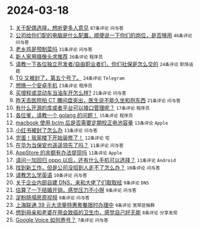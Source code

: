 # 2024-03-18

1. [关于配偶选择，想听更多人意见](https://www.v2ex.com/t/1024591) `87条评论` `问与答`
1. [公司给你们配的电脑是什么配置，顺便说一下你们的岗位，是否够用](https://www.v2ex.com/t/1024571) `46条评论` `问与答`
1. [老乡鸡是预制菜吗](https://www.v2ex.com/t/1024570) `31条评论` `问与答`
1. [新人家用摄像头求推荐](https://www.v2ex.com/t/1024596) `26条评论` `程序员`
1. [请教一下各位独立开发者/自由职业者们，你们社保是怎么交的](https://www.v2ex.com/t/1024562) `24条评论` `职场话题`
1. [TG 又被封了，第五个号了。](https://www.v2ex.com/t/1024560) `24条评论` `Telegram`
1. [想换一个安卓手机](https://www.v2ex.com/t/1024574) `23条评论` `程序员`
1. [买增程或混动车当油车开怎么样?](https://www.v2ex.com/t/1024601) `21条评论` `问与答`
1. [昨天去医院拍 CT 腰间盘突出，医生说不能久坐和抱东西](https://www.v2ex.com/t/1024572) `21条评论` `问与答`
1. [有什么开源的库或者平台可以接口管理呢？](https://www.v2ex.com/t/1024556) `17条评论` `程序员`
1. [各位爹，请教一个 golang 的问题！](https://www.v2ex.com/t/1024606) `15条评论` `程序员`
1. [macbook 使用 bclm 后是否需要定期校正电池容量](https://www.v2ex.com/t/1024567) `13条评论` `Apple`
1. [小红书被封了怎么办](https://www.v2ex.com/t/1024566) `13条评论` `问与答`
1. [完蛋！我家楼下开始装修了！](https://www.v2ex.com/t/1024590) `12条评论` `宅`
1. [在华为当保安也遥遥领先了吗？](https://www.v2ex.com/t/1024617) `11条评论` `问与答`
1. [AppStore 的余额有办法提现吗](https://www.v2ex.com/t/1024586) `11条评论` `Apple`
1. [请问一加回归 oppo 以后，还有什么手机可以选择？](https://www.v2ex.com/t/1024584) `11条评论` `Android`
1. [找到新工作，但是公司没招到人走不了怎么办？](https://www.v2ex.com/t/1024611) `10条评论` `问与答`
1. [请教怎么学英语](https://www.v2ex.com/t/1024557) `10条评论` `问与答`
1. [关于企业内部自建 DNS，来和大佬了们取取经](https://www.v2ex.com/t/1024613) `9条评论` `DNS`
1. [估算了一下结婚开销，感觉压力不小呀](https://www.v2ex.com/t/1024602) `9条评论` `问与答`
1. [淀粉肠塌房原视频](https://www.v2ex.com/t/1024576) `9条评论` `问与答`
1. [上海联通 39 元大流量特惠套餐限时办理中](https://www.v2ex.com/t/1024569) `9条评论` `宽带症候群`
1. [想到母亲和老婆在用会致癌的卫生巾，感觉自己好无能](https://www.v2ex.com/t/1024582) `8条评论` `分享发现`
1. [Google Voice 如何养号？](https://www.v2ex.com/t/1024597) `7条评论` `问与答`
